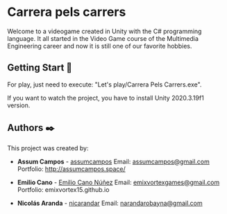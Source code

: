 # Carrera pels carrers
Welcome to a videogame created in Unity with the C# programming language. It all started in the Video Game course of the Multimedia Engineering career and now it is still one of our favorite hobbies.


## Getting Start 🚀

For play, just need to execute: "Let's play/Carrera Pels Carrers.exe".

If you want to watch the project, you have to install Unity 2020.3.19f1 version.


## Authors ✒️

This project was created by:

* **Assum Campos** - [assumcampos](https://github.com/assumcampos)
Email: assumcampos@gmail.com
Portfolio: http://assumcampos.space/


* **Emilio Cano** - [Emilio Cano Núñez](https://github.com/EmixVorteX15) 
Email: emixvortexgames@gmail.com 
Portfolio: emixvortex15.github.io


* **Nicolás Aranda** - [nicarandar](https://github.com/nicarandar)
Email: narandarobayna@gmail.com
